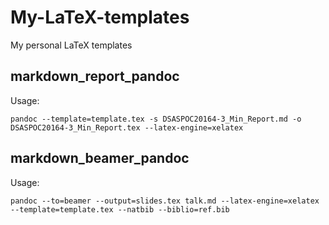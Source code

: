 # My-LaTeX-templates
My personal LaTeX templates

## markdown_report_pandoc

Usage:

```
pandoc --template=template.tex -s DSASPOC20164-3_Min_Report.md -o  DSASPOC20164-3_Min_Report.tex --latex-engine=xelatex
```

## markdown_beamer_pandoc

Usage:

```
pandoc --to=beamer --output=slides.tex talk.md --latex-engine=xelatex --template=template.tex --natbib --biblio=ref.bib
```

